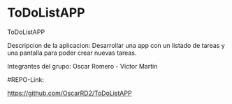 # ToDoListAPP
ToDoListAPP

Descripcion de la aplicacion:
Desarrollar una app con un listado de tareas y una pantalla para poder crear nuevas tareas.

Integrantes del grupo: Oscar Romero - Victor Martin

#REPO-Link:

https://github.com/OscarRD2/ToDoListAPP
